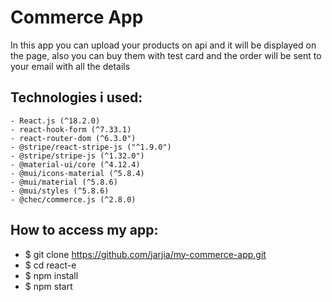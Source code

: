# Commerce App

In this app you can upload your products on api and it will be displayed on the page, also you can buy them with test card and the order will be sent to your email with all the details

## Technologies i used:
    - React.js (^18.2.0)
    - react-hook-form (^7.33.1)
    - react-router-dom (^6.3.0")
    - @stripe/react-stripe-js ("^1.9.0")
    - @stripe/stripe-js (^1.32.0")
    - @material-ui/core (^4.12.4)
    - @mui/icons-material (^5.8.4)
    - @mui/material (^5.8.6)
    - @mui/styles (^5.8.6)
    - @chec/commerce.js (^2.8.0)

## How to access my app:

- $ git clone https://github.com/jarjia/my-commerce-app.git
- $ cd react-e
- $ npm install
- $ npm start